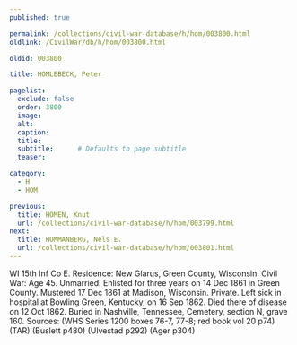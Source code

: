 ```yaml
---
published: true

permalink: /collections/civil-war-database/h/hom/003800.html
oldlink: /CivilWar/db/h/hom/003800.html

oldid: 003800

title: HOMLEBECK, Peter

pagelist:
  exclude: false
  order: 3800
  image: 
  alt:
  caption:
  title:
  subtitle:      # Defaults to page subtitle
  teaser:

category: 
  - H 
  - HOM

previous:
  title: HOMEN, Knut
  url: /collections/civil-war-database/h/hom/003799.html  
next:
  title: HOMMANBERG, Nels E.
  url: /collections/civil-war-database/h/hom/003801.html   
---
```

WI 15th Inf Co E. Residence: New Glarus, Green County, Wisconsin. Civil War: Age 45. Unmarried. Enlisted for three years on 14 Dec 1861 in Green County. Mustered 17 Dec 1861 at Madison, Wisconsin. Private. Left sick in hospital at Bowling Green, Kentucky, on 16 Sep 1862. Died there of disease on 12 Oct 1862. Buried in Nashville, Tennessee, Cemetery, section N, grave 160. Sources: (WHS Series 1200 boxes 76-7, 77-8; red book vol 20 p74) (TAR) (Buslett p480) (Ulvestad p292) (Ager p304)